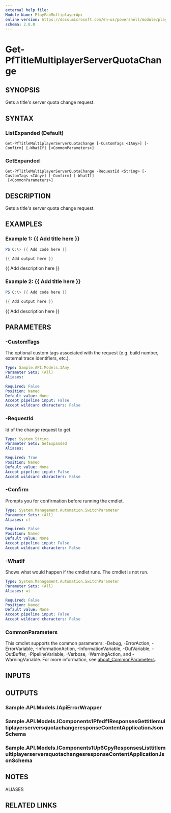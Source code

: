 ```yaml
---
external help file:
Module Name: PlayFabMultiplayerApi
online version: https://docs.microsoft.com/en-us/powershell/module/playfabmultiplayerapi/get-pftitlemultiplayerserverquotachange
schema: 2.0.0
---
```


# Get-PfTitleMultiplayerServerQuotaChange

## SYNOPSIS
Gets a title's server quota change request.

## SYNTAX

### ListExpanded (Default)
```
Get-PfTitleMultiplayerServerQuotaChange [-CustomTags <IAny>] [-Confirm] [-WhatIf] [<CommonParameters>]
```

### GetExpanded
```
Get-PfTitleMultiplayerServerQuotaChange -RequestId <String> [-CustomTags <IAny>] [-Confirm] [-WhatIf]
 [<CommonParameters>]
```

## DESCRIPTION
Gets a title's server quota change request.

## EXAMPLES

### Example 1: {{ Add title here }}
```powershell
PS C:\> {{ Add code here }}

{{ Add output here }}
```

{{ Add description here }}

### Example 2: {{ Add title here }}
```powershell
PS C:\> {{ Add code here }}

{{ Add output here }}
```

{{ Add description here }}

## PARAMETERS

### -CustomTags
The optional custom tags associated with the request (e.g.
build number, external trace identifiers, etc.).

```yaml
Type: Sample.API.Models.IAny
Parameter Sets: (All)
Aliases:

Required: False
Position: Named
Default value: None
Accept pipeline input: False
Accept wildcard characters: False
```

### -RequestId
Id of the change request to get.

```yaml
Type: System.String
Parameter Sets: GetExpanded
Aliases:

Required: True
Position: Named
Default value: None
Accept pipeline input: False
Accept wildcard characters: False
```

### -Confirm
Prompts you for confirmation before running the cmdlet.

```yaml
Type: System.Management.Automation.SwitchParameter
Parameter Sets: (All)
Aliases: cf

Required: False
Position: Named
Default value: None
Accept pipeline input: False
Accept wildcard characters: False
```

### -WhatIf
Shows what would happen if the cmdlet runs.
The cmdlet is not run.

```yaml
Type: System.Management.Automation.SwitchParameter
Parameter Sets: (All)
Aliases: wi

Required: False
Position: Named
Default value: None
Accept pipeline input: False
Accept wildcard characters: False
```

### CommonParameters
This cmdlet supports the common parameters: -Debug, -ErrorAction, -ErrorVariable, -InformationAction, -InformationVariable, -OutVariable, -OutBuffer, -PipelineVariable, -Verbose, -WarningAction, and -WarningVariable. For more information, see [about_CommonParameters](http://go.microsoft.com/fwlink/?LinkID=113216).

## INPUTS

## OUTPUTS

### Sample.API.Models.IApiErrorWrapper

### Sample.API.Models.IComponents1Pfedf1ResponsesGettitlemultiplayerserversquotachangeresponseContentApplicationJsonSchema

### Sample.API.Models.IComponents1Up6CpyResponsesListtitlemultiplayerserversquotachangesresponseContentApplicationJsonSchema

## NOTES

ALIASES

## RELATED LINKS

